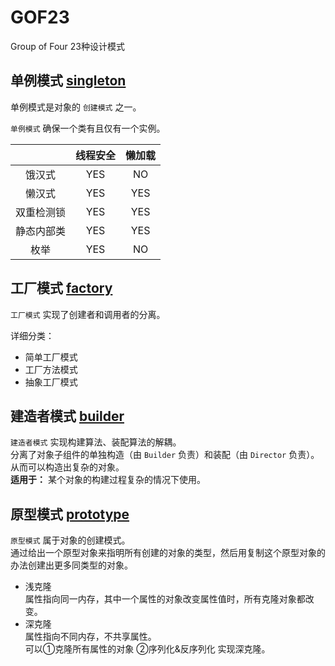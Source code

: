 # GOF23
Group of Four 23种设计模式

## 单例模式 [singleton]( ./singleton/README.md )

单例模式是对象的 `创建模式` 之一。

`单例模式` 确保一个类有且仅有一个实例。

|    | 线程安全 | 懒加载 |
|:---:|:---:|:---:|
| 饿汉式 | YES | NO |
| 懒汉式 | YES | YES |
| 双重检测锁 | YES | YES |
| 静态内部类 | YES | YES |
| 枚举 | YES | NO |

## 工厂模式 [factory]( ./factory/README.md )
`工厂模式` 实现了创建者和调用者的分离。

详细分类：
+ 简单工厂模式
+ 工厂方法模式
+ 抽象工厂模式

## 建造者模式 [builder]( ./builder/README.md )

`建造者模式` 实现构建算法、装配算法的解耦。  
分离了对象子组件的单独构造（由 `Builder` 负责）和装配（由 `Director` 负责）。从而可以构造出复杂的对象。  
**适用于：** 某个对象的构建过程复杂的情况下使用。

## 原型模式 [prototype]( ./prototype/README.md )

`原型模式` 属于对象的创建模式。  
通过给出一个原型对象来指明所有创建的对象的类型，然后用复制这个原型对象的办法创建出更多同类型的对象。  

+ 浅克隆  
属性指向同一内存，其中一个属性的对象改变属性值时，所有克隆对象都改变。
+ 深克隆  
属性指向不同内存，不共享属性。  
可以①克隆所有属性的对象 ②序列化&反序列化 实现深克隆。
